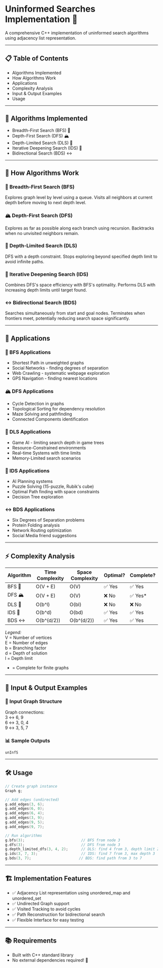 # Uninformed Searches Implementation 🔗

A comprehensive C++ implementation of uninformed search algorithms using adjacency list representation.

---

## 📋 Table of Contents

- Algorithms Implemented
- How Algorithms Work
- Applications
- Complexity Analysis
- Input & Output Examples
- Usage

---

## 🚀 Algorithms Implemented

- Breadth-First Search (BFS) 🌊  
- Depth-First Search (DFS) 🏔️  
- Depth-Limited Search (DLS) 📏  
- Iterative Deepening Search (IDS) 🔄  
- Bidirectional Search (BDS) ↔️  

---

## 🧠 How Algorithms Work

### 🌊 Breadth-First Search (BFS)

Explores graph level by level using a queue. Visits all neighbors at current depth before moving to next depth level.

### 🏔️ Depth-First Search (DFS)

Explores as far as possible along each branch using recursion. Backtracks when no unvisited neighbors remain.

### 📏 Depth-Limited Search (DLS)

DFS with a depth constraint. Stops exploring beyond specified depth limit to avoid infinite paths.

### 🔄 Iterative Deepening Search (IDS)

Combines DFS's space efficiency with BFS's optimality. Performs DLS with increasing depth limits until target found.

### ↔️ Bidirectional Search (BDS)

Searches simultaneously from start and goal nodes. Terminates when frontiers meet, potentially reducing search space significantly.

---

## 🎯 Applications

### 🌊 BFS Applications

- Shortest Path in unweighted graphs  
- Social Networks - finding degrees of separation  
- Web Crawling - systematic webpage exploration  
- GPS Navigation - finding nearest locations  

### 🏔️ DFS Applications

- Cycle Detection in graphs  
- Topological Sorting for dependency resolution  
- Maze Solving and pathfinding  
- Connected Components identification  

### 📏 DLS Applications

- Game AI - limiting search depth in game trees  
- Resource-Constrained environments  
- Real-time Systems with time limits  
- Memory-Limited search scenarios  

### 🔄 IDS Applications

- AI Planning systems  
- Puzzle Solving (15-puzzle, Rubik's cube)  
- Optimal Path finding with space constraints  
- Decision Tree exploration  

### ↔️ BDS Applications

- Six Degrees of Separation problems  
- Protein Folding analysis  
- Network Routing optimization  
- Social Media friend suggestions  

---

## ⚡ Complexity Analysis

| Algorithm | Time Complexity | Space Complexity | Optimal? | Complete? |
|-----------|-----------------|------------------|----------|-----------|
| BFS 🌊    | O(V + E)        | O(V)             | ✅ Yes   | ✅ Yes    |
| DFS 🏔️    | O(V + E)        | O(V)             | ❌ No    | ✅ Yes*   |
| DLS 📏    | O(b^l)          | O(bl)            | ❌ No    | ❌ No     |
| IDS 🔄    | O(b^d)          | O(bd)            | ✅ Yes   | ✅ Yes    |
| BDS ↔️    | O(b^(d/2))      | O(b^(d/2))       | ✅ Yes   | ✅ Yes    |

*Legend:*  
V = Number of vertices  
E = Number of edges  
b = Branching factor  
d = Depth of solution  
l = Depth limit  
* = Complete for finite graphs  

---

## 📸 Input & Output Examples

### 🔧 Input Graph Structure

Graph connections:  
3 ↔ 6, 9  
6 ↔ 3, 0, 4  
9 ↔ 3, 5, 7  

### 📊 Sample Outputs

```
unInfS
```

---

## 🛠️ Usage

```cpp
// Create graph instance
Graph g;

// Add edges (undirected)
g.add_edges(3, 6);
g.add_edges(6, 0);
g.add_edges(6, 4);
g.add_edges(3, 9);
g.add_edges(9, 5);
g.add_edges(9, 7);

// Run algorithms
g.bfs(3);                          // BFS from node 3
g.dfs(3);                          // DFS from node 3
g.depth_limited_dfs(3, 4, 2);      // DLS: find 4 from 3, depth limit 2
g.ids(3, 7, 3);                    // IDS: find 7 from 3, max depth 3
g.bds(3, 7);                      // BDS: find path from 3 to 7
```

---

## 🏗️ Implementation Features

- ✅ Adjacency List representation using unordered_map and unordered_set  
- ✅ Undirected Graph support  
- ✅ Visited Tracking to avoid cycles  
- ✅ Path Reconstruction for bidirectional search  
- ✅ Flexible Interface for easy testing  

---

## 📚 Requirements

- Built with C++ standard library  
- No external dependencies required! 🎉
